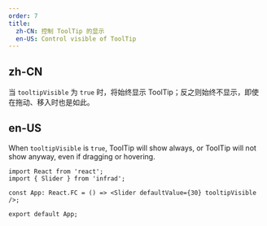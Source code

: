 ```yaml
---
order: 7
title:
  zh-CN: 控制 ToolTip 的显示
  en-US: Control visible of ToolTip
---
```


## zh-CN

当 `tooltipVisible` 为 `true` 时，将始终显示 ToolTip；反之则始终不显示，即使在拖动、移入时也是如此。

## en-US

When `tooltipVisible` is `true`, ToolTip will show always, or ToolTip will not show anyway, even if dragging or hovering.

```tsx
import React from 'react';
import { Slider } from 'infrad';

const App: React.FC = () => <Slider defaultValue={30} tooltipVisible />;

export default App;
```
